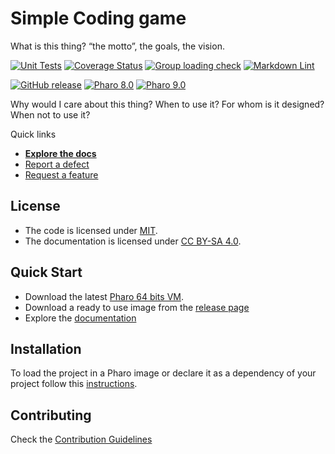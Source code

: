 # Simple Coding game

What is this thing? “the motto”, the goals, the vision.

[![Unit Tests](https://github.com/fedemiodo/ToDoWebApplication/actions/workflows/unit-tests.yml/badge.svg)](https://github.com/fedemiodo/ToDoWebApplication/actions/workflows/unit-tests.yml/badge.svg)
[![Coverage Status](https://codecov.io/github/fedemiodo/ToDoWebApplication/coverage.svg?branch=release-candidate)](https://codecov.io/gh/fedemiodo/ToDoWebApplication/branch/release-candidate)
[![Group loading check](https://github.com/fedemiodo/ToDoWebApplication/actions/workflows/loading-groups.yml/badge.svg)](https://github.com/fedemiodo/ToDoWebApplication/actions/workflows/loading-groups.yml)
[![Markdown Lint](https://github.com/fedemiodo/ToDoWebApplication/actions/workflows/markdown-lint.yml/badge.svg)](https://github.com/fedemiodo/ToDoWebApplication/actions/workflows/markdown-lint.yml)

[![GitHub release](https://img.shields.io/github/release/fedemiodo/ToDoWebApplication.svg)](https://github.com/fedemiodo/ToDoWebApplication/releases/latest)
[![Pharo 8.0](https://img.shields.io/badge/Pharo-8.0-informational)](https://pharo.org)
[![Pharo 9.0](https://img.shields.io/badge/Pharo-9.0-informational)](https://pharo.org)

Why would I care about this thing? When to use it? For whom is it designed?
When not to use it?

Quick links

- [**Explore the docs**](docs/)
- [Report a defect](https://github.com/fedemiodo/ToDoWebApplication/issues/new?labels=Type%3A+Defect)
- [Request a feature](https://github.com/fedemiodo/ToDoWebApplication/issues/new?labels=Type%3A+Feature)

## License

- The code is licensed under [MIT](LICENSE).
- The documentation is licensed under [CC BY-SA 4.0](http://creativecommons.org/licenses/by-sa/4.0/).

## Quick Start

- Download the latest [Pharo 64 bits VM](https://get.pharo.org/64/).
- Download a ready to use image from the [release page](https://github.com/fedemiodo/ToDoWebApplication/releases/latest)
- Explore the [documentation](docs/)

## Installation

To load the project in a Pharo image or declare it as a dependency of your
project follow this [instructions](docs/Installation.md).

## Contributing

Check the [Contribution Guidelines](CONTRIBUTING.md)
